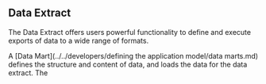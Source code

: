 ## Data Extract

The Data Extract offers users powerful functionality to define and execute exports of data to a wide range of formats.

A [Data Mart](../../developers/defining the application model/data marts.md) defines the structure and content of data, and loads the data for the data extract. The
